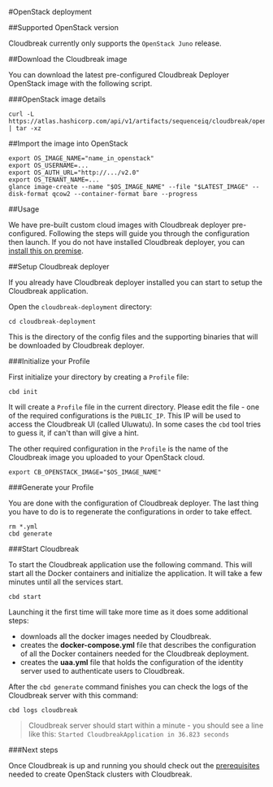 #OpenStack deployment

##Supported OpenStack version

Cloudbreak currently only supports the `OpenStack Juno` release.

##Download the Cloudbreak image

You can download the latest pre-configured Cloudbreak Deployer OpenStack image with the following script.

###OpenStack image details

```
curl -L  https://atlas.hashicorp.com/api/v1/artifacts/sequenceiq/cloudbreak/openstack.image/$VERSION/file | tar -xz
```

##Import the image into OpenStack

```
export OS_IMAGE_NAME="name_in_openstack"
export OS_USERNAME=...
export OS_AUTH_URL="http://.../v2.0"
export OS_TENANT_NAME=...
glance image-create --name "$OS_IMAGE_NAME" --file "$LATEST_IMAGE" --disk-format qcow2 --container-format bare --progress
```

##Usage

We have pre-built custom cloud images with Cloudbreak deployer pre-configured. Following the steps will guide you through the configuration then launch. If you do not have installed Cloudbreak deployer, you can [install this on premise](onprem.md).

##Setup Cloudbreak deployer

If you already have Cloudbreak deployer installed you can start to setup the Cloudbreak application.

Open the `cloudbreak-deployment` directory:

```
cd cloudbreak-deployment
```

This is the directory of the config files and the supporting binaries that will be downloaded by Cloudbreak deployer.

###Initialize your Profile

First initialize your directory by creating a `Profile` file:

```
cbd init
```

It will create a `Profile` file in the current directory. Please edit the file - one of the required configurations is the `PUBLIC_IP`.
This IP will be used to access the Cloudbreak UI (called Uluwatu). In some cases the `cbd` tool tries to guess it, if can't than will give a hint.

The other required configuration in the `Profile` is the name of the Cloudbreak image you uploaded to your OpenStack cloud.

```
export CB_OPENSTACK_IMAGE="$OS_IMAGE_NAME"
```

###Generate your Profile

You are done with the configuration of Cloudbreak deployer. The last thing you have to do is to regenerate the configurations in order to take effect.

```
rm *.yml
cbd generate
```

###Start Cloudbreak

To start the Cloudbreak application use the following command.
This will start all the Docker containers and initialize the application. It will take a few minutes until all the services start.

```
cbd start
```

Launching it the first time will take more time as it does some additional steps:

- downloads all the docker images needed by Cloudbreak.
- creates the **docker-compose.yml** file that describes the configuration of all the Docker containers needed for the Cloudbreak deployment.
- creates the **uaa.yml** file that holds the configuration of the identity server used to authenticate users to Cloudbreak.

After the `cbd generate` command finishes you can check the logs of the Cloudbreak server with this command:

```
cbd logs cloudbreak
```
>Cloudbreak server should start within a minute - you should see a line like this: `Started CloudbreakApplication in 36.823 seconds`

###Next steps

Once Cloudbreak is up and running you should check out the [prerequisites](openstack_pre_prov.md) needed to create OpenStack clusters with Cloudbreak.
